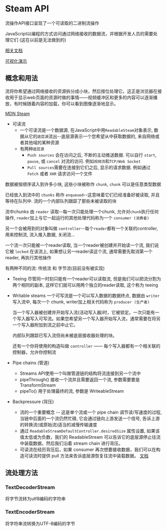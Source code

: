 

# Steam API

流操作API接口呈现了一个可读取的二进制流操作

JavaScript以编程的方式访问通过网络接收的数据流，并根据开发人员的需要处理它们 (这在以前是无法做到的)

[相关文档](https://web.dev/streams/#-7)

[可视化演示](https://surma.dev/lab/whatwg-stream-visualizer/lab.html)

## 概念和用法

流将你希望通过网络接收的资源拆分成小块，然后按位处理它。这正是浏览器在接收用于显示web页面的资源时做的事情——视频缓冲区和更多的内容可以逐渐播放，有时候随着内容的加载，你可以看到图像逐渐地显示。

[MDN Steam](https://developer.mozilla.org/zh-CN/docs/Web/API/Streams_API)


+ 可读流
  + 一个可读流是一个数据源, 在JavaScript中用`ReadableSteam`对象表示, 数据从它的`底层源`流出--底层源表示一个您希望从中获取数据的, 来自网络或者其他域的某种资源
  + 有两种`底层源`
    + `Push sources` 会在访问之后, 不断的主动推送数据. 可以自行 `start`, `pause`, 或 `cancel` 对流的访问. 例如`视频流`和`TCP/Web Socket`
    + `Pull sources`需要在连接到它们之后, 显示的请求数据. 例如通过 `Fetch` 或者 `XHR` 请求访问一个文件


数据被按顺序读入到许多小块, 这些小块被称作 `chunk`, `chunk` 可以是任意类型数据

已经放入到流中的 `chunks` 称作 `enqueued`--这意味着它们已经准备好被读取, 并且等待在队列中. 流的一个内部队列跟踪了那些未被读取的块

流中chunks 由 `reader` 读取--每一次只能处理一个chunk, 允许对`chunk`执行任何操作, `reader`加上与它一起运行的其他处理代码称为一个 `consumer (消费者)`

另一个会被用到的对象叫做 `controller`--每个`reader`都有一个关联的controller, 用来控制流, 流入推入数据, 关闭流...

一个流一次只能被一个reader读取, 当一个reader被创建并开始读一个流, 我们说它被 `locked` 在该流上, 如果想让另一reader读这个流, 通常需要先取消第一个reader, 再执行其他操作

有两种不同的流: 传统流 和 字节流(目前没有被实现)


+ Teeing
   尽管同一时刻只能有一个reader可以读取流, 但是我们可以把流分割为两个相同的副本, 这样它们就可以用两个独立的reader读取, 这个称为 teeing

+ Writable steams
  一个可写流是一个可以写入数据的数据终点, 数据由 `writer` 写入流中, 每次一个 chunk, writer加上相关代码称为 `producer (生产者)` 

  当一个写入器被创建并开始写入流(活动写入器)时，它被锁定。一次只能有一个写入器写入可写流。如果您希望另一个写入器开始写入流，通常需要在将另一个写入器附加到流之前中止它。

  内部队列跟踪已写入流但尚未被底层接收器处理的块。

  还有一个你将使用的构造叫做 `controller` —— 每个写入器都有一个相关联的控制器，允许你控制流

+ Pipe chains (管道)
  + Streams API使用一个叫做管道链的结构将流连接到另一个流中
  + pipeThrough() 接收一个流并且需要返回一个流, 参数需要要是 TransformStream
  + pipeTo() 用于处理最终的流, 参数是 WriteableStream

+ Backpressure (背压)
  + 流的一个重要概念 -- 这是单个流或一个 pipe chain 调节读/写速度的过程, 当链中后面的一个流仍然忙碌, 它会通过链向上游发送一个信号, 告诉上游的转换流(或原始流)适当的减慢传输速度
  + 通过 `ReadableStreamDefaultController.desiredSize` 属性设置, 如果该值太低或为负数，我们的 ReadableStream 可以告诉它的底层源停止往流中装载数据，然后我们沿着 stream chain 进行背压。
  + 可读流在经历背压后，如果 consumer 再次想要接收数据，我们可以在构造可读流时提供 pull 方法来告诉底层源恢复往流中装载数据。
  [文档](https://streams.spec.whatwg.org/#example-rs-push-backpressure)








## 流处理方法

### TextDecoderStream

将字节流转为utf8编码的字符串

### TextEncoderStream

将字符串流转换为UTF-8编码的字节